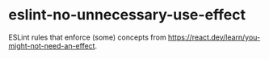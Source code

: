 # eslint-no-unnecessary-use-effect

ESLint rules that enforce (some) concepts from https://react.dev/learn/you-might-not-need-an-effect.
